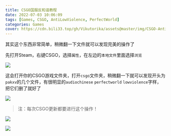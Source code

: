 ```yaml
---
title: CSGO国服反和谐教程
date: 2022-07-03 10:06:09
tags: [Games, CSGO, AntiLowViolence, PerfectWorld]
categories: Games
cover: https://cdn.bili33.top/gh/Vikutorika/assets@master/img/CSGO-Anti-LowViolence/TheGoodYouth.jpg
---
```


其实这个东西非常简单，稍微翻一下文件就可以发现完美的操作了

先打开Steam，右键CSGO，选择`属性`，在左边的`本地文件`里面选择`浏览`

![](https://cdn.bili33.top/gh/Vikutorika/assets@master/img/CSGO-Anti-LowViolence/steam-20220703-100832.png)

这会打开你的CSGO游戏文件夹，打开`csgo`文件夹，稍微翻一下就可以发现开头为`pakxv`的几个文件，有很明显的`audiochinese` `perfectworld` `lowviolence`字样，把它们删了就好了

![](https://cdn.bili33.top/gh/Vikutorika/assets@master/img/CSGO-Anti-LowViolence/explorer-20220703-100949.png)

> 注：每次CSGO更新都要进行这个操作！

![](https://cdn.bili33.top/gh/Vikutorika/assets@master/img/CSGO-Anti-LowViolence/TheGoodYouth.jpg)

![](https://cdn.bili33.top/gh/Vikutorika/assets@master/img/CSGO-Anti-LowViolence/AntiViolence-Blood.jpg)
